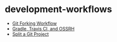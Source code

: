 # development-workflows

* [Git Forking Workflow](https://github.com/neurite/development-workflows/wiki/Git-Forking-Workflow)
* [Gradle, Travis CI, and OSSRH](https://github.com/neurite/development-workflows/wiki/Gradle%2C-Travis-CI%2C-and-OSSRH)
* [Split a Git Project](https://github.com/neurite/development-workflows/wiki/Split-a-Git-Project)
